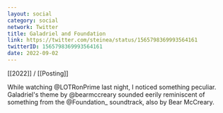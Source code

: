 ```yaml
---
layout: social
category: social
network: Twitter
title: Galadriel and Foundation
link: https://twitter.com/steinea/status/1565798369993564161
twitterID: 1565798369993564161
date: 2022-09-02
---
```


[[2022]] / [[Posting]]

While watching @LOTRonPrime last night, I noticed something peculiar. Galadriel's theme by @bearmccreary sounded eerily reminiscent of something from the @Foundation_ soundtrack, also by Bear McCreary.
